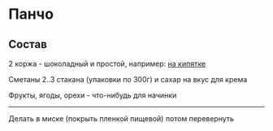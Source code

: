 # Панчо

## Состав

2 коржа - шоколадный и простой, например: [на кипятке](../%D0%A8%D0%BE%D0%BA%D0%BE%D0%BB%D0%B0%D0%B4%20%D0%BD%D0%B0%20%D0%BA%D0%B8%D0%BF%D1%8F%D1%82%D0%BA%D0%B5/)

Сметаны 2..3 стакана (упаковки по 300г) и сахар на вкус для крема

Фрукты, ягоды, орехи - что-нибудь для начинки

---

Делать в миске (покрыть пленкой пищевой) потом перевернуть